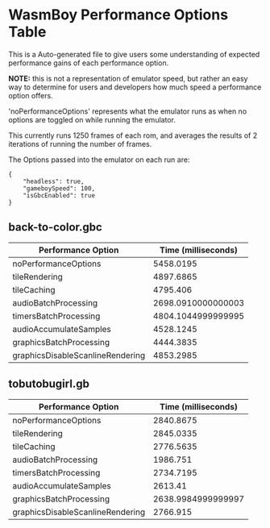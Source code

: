 
# WasmBoy Performance Options Table

This is a Auto-generated file to give users some understanding of expected performance gains of each performance option.

**NOTE:** this is not a representation of emulator speed, but rather an easy way to determine for users and developers how much speed a performance option offers.

'noPerformanceOptions' represents what the emulator runs as when no options are toggled on while running the emulator.

This currently runs 1250 frames of each rom, and averages the results of 2 iterations of running the number of frames.

The Options passed into the emulator on each run are:

```
{
    "headless": true,
    "gameboySpeed": 100,
    "isGbcEnabled": true
}
```


 ## back-to-color.gbc 

 | Performance Option               | Time (milliseconds) |
| -------------------------------- | ------------------- |
| noPerformanceOptions             | 5458.0195           |
| tileRendering                    | 4897.6865           |
| tileCaching                      | 4795.406            |
| audioBatchProcessing             | 2698.0910000000003  |
| timersBatchProcessing            | 4804.1044999999995  |
| audioAccumulateSamples           | 4528.1245           |
| graphicsBatchProcessing          | 4444.3835           |
| graphicsDisableScanlineRendering | 4853.2985           | 

 ## tobutobugirl.gb 

 | Performance Option               | Time (milliseconds) |
| -------------------------------- | ------------------- |
| noPerformanceOptions             | 2840.8675           |
| tileRendering                    | 2845.0335           |
| tileCaching                      | 2776.5635           |
| audioBatchProcessing             | 1986.751            |
| timersBatchProcessing            | 2734.7195           |
| audioAccumulateSamples           | 2613.41             |
| graphicsBatchProcessing          | 2638.9984999999997  |
| graphicsDisableScanlineRendering | 2766.915            | 
